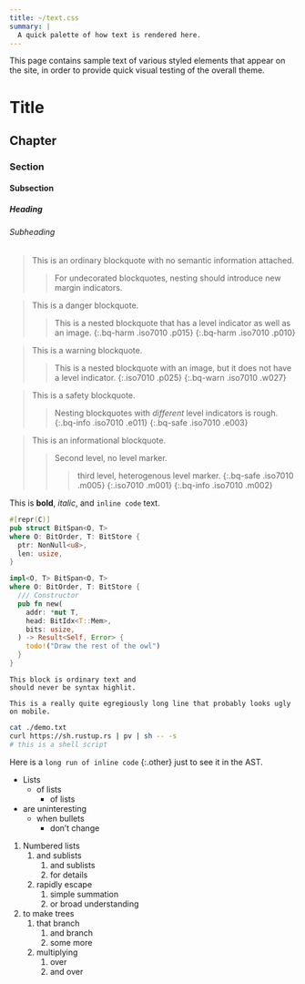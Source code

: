 ```yaml
---
title: ~/text.css
summary: |
  A quick palette of how text is rendered here.
---
```


This page contains sample text of various styled elements that appear on the
site, in order to provide quick visual testing of the overall theme.

# Title

## Chapter

### Section

#### Subsection

##### Heading

###### Subheading

> This is an ordinary blockquote with no semantic information attached.
>
> > For undecorated blockquotes, nesting should introduce new margin indicators.

<!-- -->

> This is a danger blockquote.
>
> > This is a nested blockquote that has a level indicator as well as an image.
> {:.bq-harm .iso7010 .p015}
{:.bq-harm .iso7010 .p010}

<!-- -->

> This is a warning blockquote.
>
> > This is a nested blockquote with an image, but it does not have a level
> > indicator.
> {:.iso7010 .p025}
{:.bq-warn .iso7010 .w027}

<!-- -->

> This is a safety blockquote.
>
> > Nesting blockquotes with *different* level indicators is rough.
> {:.bq-info .iso7010 .e011}
{:.bq-safe .iso7010 .e003}

<!-- -->

> This is an informational blockquote.
>
> > Second level, no level marker.
> > > third level, heterogenous level marker.
> > {:.bq-safe .iso7010 .m005}
> {:.iso7010 .m001}
{:.bq-info .iso7010 .m002}

This is **bold**, *italic*, and `inline code` text.

```rust
#[repr(C)]
pub struct BitSpan<O, T>
where O: BitOrder, T: BitStore {
  ptr: NonNull<u8>,
  len: usize,
}

impl<O, T> BitSpan<O, T>
where O: BitOrder, T: BitStore {
  /// Constructor
  pub fn new(
    addr: *mut T,
    head: BitIdx<T::Mem>,
    bits: usize,
  ) -> Result<Self, Error> {
    todo!("Draw the rest of the owl")
  }
}
```

```text
This block is ordinary text and
should never be syntax highlit.

This is a really quite egregiously long line that probably looks ugly on mobile.
```

```sh
cat ./demo.txt
curl https://sh.rustup.rs | pv | sh -- -s
# this is a shell script
```

Here is a `long run of inline code` {:.other} just to see it in the AST.

- Lists
  - of lists
    - of lists
- are uninteresting
  - when bullets
    - don’t change

1. Numbered lists
   1. and sublists
      1. and sublists
      1. for details
   1. rapidly escape
      1. simple summation
      1. or broad understanding
1. to make trees
   1. that branch
      1. and branch
      1. some more
   1. multiplying
      1. over
      1. and over
